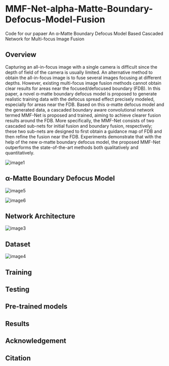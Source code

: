 # MMF-Net-alpha-Matte-Boundary-Defocus-Model-Fusion
Code for our papaer An α-Matte Boundary Defocus Model Based Cascaded Network for Multi-focus Image Fusion

Overview
----
Capturing an all-in-focus image with a single camera is difficult since the depth of field of the camera is usually limited. An alternative method to obtain the all-in-focus image is to fuse several images focusing at different depths. However, existing multi-focus image fusion methods cannot obtain clear results for areas near the focused/defocused boundary (FDB). In this paper, a novel α-matte boundary defocus model is proposed to generate realistic training data with the defocus spread effect precisely modeled, especially for areas near the FDB. Based on this α-matte defocus model and the generated data, a cascaded boundary aware convolutional network termed MMF-Net is proposed and trained, aiming to achieve clearer fusion results around the FDB. More specifically, the MMF-Net consists of two cascaded sub-nets for initial fusion and boundary fusion, respectively; these two sub-nets are designed to first obtain a guidance map of FDB and then refine the fusion near the FDB. Experiments demonstrate that with the help of the new α-matte boundary defocus model, the proposed MMF-Net outperforms the state-of-the-art methods both qualitatively and quantitatively.

![image1](https://github.com/xytmhy/MMF-Net-alpha-Matte-Boundary-Defocus-Model-Fusion/tree/master/Illustration/1.png)

α-Matte Boundary Defocus Model
----

![image5](https://github.com/xytmhy/MMF-Net-alpha-Matte-Boundary-Defocus-Model-Fusion/tree/master/Illustration/5.png)

![image6](https://github.com/xytmhy/MMF-Net-alpha-Matte-Boundary-Defocus-Model-Fusion/tree/master/Illustration/6.png)

Network Architecture
----

![image3](https://github.com/xytmhy/MMF-Net-alpha-Matte-Boundary-Defocus-Model-Fusion/tree/master/Illustration/3.png)

Dataset
----

![image4](https://github.com/xytmhy/MMF-Net-alpha-Matte-Boundary-Defocus-Model-Fusion/Illustration/4.png)

Training
----

Testing
----

Pre-trained models
----

Results
----

Acknowledgement
----

Citation
----
